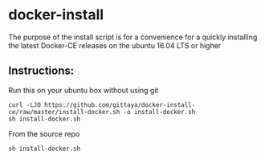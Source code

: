 # docker-install

The purpose of the install script is for a convenience for a quickly
installing the latest Docker-CE releases on the ubuntu 16.04 LTS or higher

## Instructions:

Run this on your ubuntu box without using git
```shell
curl -LJO https://github.com/gittaya/docker-install-ce/raw/master/install-docker.sh -o install-docker.sh
sh install-docker.sh
```

From the source repo 
```shell
sh install-docker.sh
```
